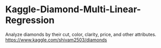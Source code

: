 # Kaggle-Diamond-Multi-Linear-Regression
Analyze diamonds by their cut, color, clarity, price, and other attributes. https://www.kaggle.com/shivam2503/diamonds
